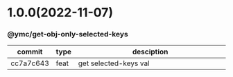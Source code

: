 <a name="1.0.0"></a>
# 1.0.0(2022-11-07)
### @ymc/get-obj-only-selected-keys
<table><thead><tr><th>commit</th><th>type</th><th style="width:80%">desciption</th></tr></thead><tbody><tr><td><a title="feat(core): get selected-keys val&#10;&#10;export handle as default&#10;&#10;generated by ymc@robot" hrel="https://github.com/ymc-github/js-idea/commit/9cc7a7c643aa683b3bc9aff3acda8982900b22ae"> cc7a7c643 </a></td>
<td>feat</td>
<td>get selected-keys val</td></tr></tbody></table>